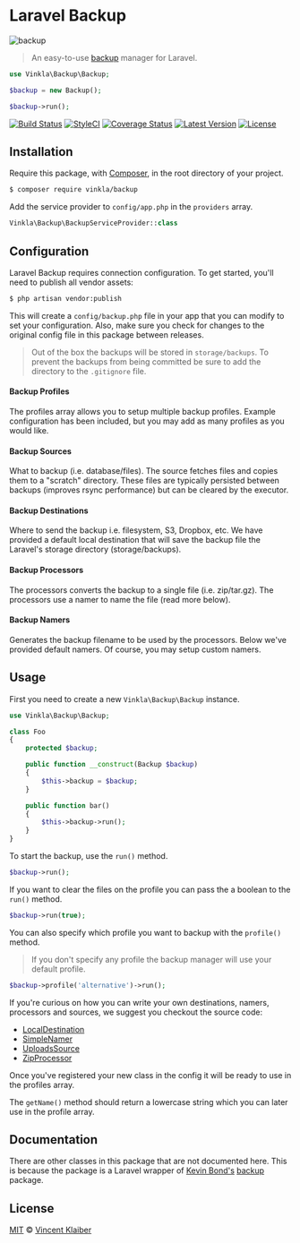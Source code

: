# Laravel Backup

![backup](https://cloud.githubusercontent.com/assets/499192/11957534/9ecc53ee-a8c2-11e5-8ee6-24bc8c0ac6d4.png)

> An easy-to-use [backup](https://github.com/kbond/php-backup) manager for Laravel.

```php
use Vinkla\Backup\Backup;

$backup = new Backup();

$backup->run();
```

[![Build Status](https://img.shields.io/travis/vinkla/laravel-backup/master.svg?style=flat)](https://travis-ci.org/vinkla/laravel-backup)
[![StyleCI](https://styleci.io/repos/48389801/shield?style=flat)](https://styleci.io/repos/48389801)
[![Coverage Status](https://img.shields.io/codecov/c/github/vinkla/laravel-backup.svg?style=flat)](https://codecov.io/github/vinkla/laravel-backup)
[![Latest Version](https://img.shields.io/github/release/vinkla/backup.svg?style=flat)](https://github.com/vinkla/backup/releases)
[![License](https://img.shields.io/packagist/l/vinkla/backup.svg?style=flat)](https://packagist.org/packages/vinkla/backup)

## Installation

Require this package, with [Composer](https://getcomposer.org/), in the root directory of your project.

```bash
$ composer require vinkla/backup
```

Add the service provider to `config/app.php` in the `providers` array.

```php
Vinkla\Backup\BackupServiceProvider::class
```

## Configuration

Laravel Backup requires connection configuration. To get started, you'll need to publish all vendor assets:

```bash
$ php artisan vendor:publish
```

This will create a `config/backup.php` file in your app that you can modify to set your configuration. Also, make sure you check for changes to the original config file in this package between releases.

> Out of the box the backups will be stored in `storage/backups`. To prevent the backups from being committed be sure to add the directory to the `.gitignore` file.

#### Backup Profiles

The profiles array allows you to setup multiple backup profiles. Example configuration has been included, but you may add as many profiles as you would like.

#### Backup Sources

What to backup (i.e. database/files). The source fetches files and copies them to a "scratch" directory. These files are typically persisted between backups (improves rsync performance) but can be cleared by the executor.

#### Backup Destinations

Where to send the backup i.e. filesystem, S3, Dropbox, etc. We have provided a default local destination that will save the backup file the Laravel's storage directory (storage/backups).

#### Backup Processors

The processors converts the backup to a single file (i.e. zip/tar.gz). The processors use a namer to name the file (read more below).

#### Backup Namers

Generates the backup filename to be used by the processors. Below we've provided default namers. Of course, you may setup custom namers.

## Usage

First you need to create a new `Vinkla\Backup\Backup` instance.

```php
use Vinkla\Backup\Backup;

class Foo
{
    protected $backup;

    public function __construct(Backup $backup)
    {
        $this->backup = $backup;
    }

    public function bar()
    {
        $this->backup->run();
    }
}
```

To start the backup, use the `run()` method.

```php
$backup->run();
```

If you want to clear the files on the profile you can pass the a boolean to the `run()` method.

```php
$backup->run(true);
```

You can also specify which profile you want to backup with the `profile()` method.

> If you don't specify any profile the backup manager will use your default profile.

```php
$backup->profile('alternative')->run();
```

If you're curious on how you can write your own destinations, namers, processors and sources, we suggest you checkout the source code:

- [LocalDestination](src/Destinations/LocalDestination.php)
- [SimpleNamer](src/Namers/SimpleNamer.php)
- [UploadsSource](src/Sources/UploadsSource.php)
- [ZipProcessor](src/Processors/ZipProcessor.php)

Once you've registered your new class in the config it will be ready to use in the profiles array.

The `getName()` method should return a lowercase string which you can later use in the profile array.

## Documentation

There are other classes in this package that are not documented here. This is because the package is a Laravel wrapper of [Kevin Bond's](https://github.com/kbond) [backup](https://github.com/kbond/php-backup) package.

## License

[MIT](LICENSE) © [Vincent Klaiber](https://vinkla.com)
